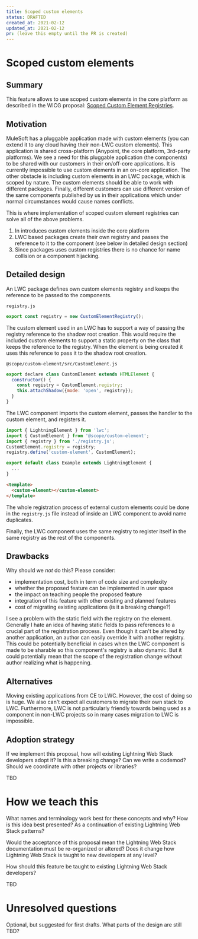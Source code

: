 ```yaml
---
title: Scoped custom elements
status: DRAFTED
created_at: 2021-02-12
updated_at: 2021-02-12
pr: (leave this empty until the PR is created)
---
```


# Scoped custom elements

## Summary

This feature allows to use scoped custom elements in the core platform as described in the WICG proposal: [Scoped Custom Element Registries](https://github.com/WICG/webcomponents/blob/gh-pages/proposals/Scoped-Custom-Element-Registries.md).

## Motivation

MuleSoft has a pluggable application made with custom elements (you can extend it to any cloud having their non-LWC custom elements). This application is shared cross-platform (Anypoint, the core platform, 3rd-party platforms).
We see a need for this pluggable application (the components) to be shared with our customers in their on/off-core applications.
It is currently impossible to use custom elements in an on-core application. The other obstacle is including custom elements in an LWC package, which is scoped by nature. The custom elements should be able to work with different packages. 
Finally, different customers can use different version of the same components published by us in their applications which under normal circumstances would cause names conflicts.

This is where implementation of scoped custom element registries can solve all of the above problems.

1. In introduces custom elements inside the core platform
2. LWC based packages create their own registry and passes the reference to it to the component (see below in detailed design section)
3. Since packages uses custom registries there is no chance for name collision or a component hijacking.

## Detailed design

An LWC package defines own custom elements registry and keeps the reference to be passed to the components.

`registry.js`

```javascript
export const registry = new CustomElementRegistry();
```

The custom element used in an LWC has to support a way of passing the registry reference to the shadow root creation. This would require the included custom elements to support a static property on the class that keeps the reference to the registry. When the element is being created it uses this reference to pass it to the shadow root creation.

`@scope/custom-element/src/CustomElement.js`

```javascript
export declare class CustomElement extends HTMLElement {
  constructor() {
    const registry = CustomElement.registry;
    this.attachShadow({mode: 'open', registry});
  }
}
```

The LWC component imports the custom element, passes the handler to the custom element, and registers it.

```javascript
import { LightningElement } from 'lwc';
import { CustomElement } from '@scope/custom-element';
import { registry } from './registry.js';
CustomElement.registry = registry;
registry.define('custom-element', CustomElement);

export default class Example extends LightningElement {
  ...
}
```

```html
<template>
  <custom-element></custom-element>
</template>
```

The whole registration process of external custom elements could be done in the `registry.js` file instead of inside an LWC component to avoid name duplicates.

Finally, the LWC component uses the same registry to register itself in the same registry as the rest of the components.

## Drawbacks

Why should we *not* do this? Please consider:

- implementation cost, both in term of code size and complexity
- whether the proposed feature can be implemented in user space
- the impact on teaching people the proposed feature
- integration of this feature with other existing and planned features
- cost of migrating existing applications (is it a breaking change?)

I see a problem with the static field with the registry on the element. Generally I hate an idea of having static fields to pass references to a crucial part of the registration process. Even though it can't be altered by another application, an author can easily override it with another registry. This could be potentially beneficial in cases when the LWC component is made to be sharable so this component's registry is also dynamic. But it could potentially mean that the scope of the registration change without author realizing what is happening.

## Alternatives

Moving existing applications from CE to LWC. However, the cost of doing so is huge. We also can't expect all customers to migrate their own stack to LWC. Furthermore, LWC is not particularly friendly towards being used as a component in non-LWC projects so in many cases migration to LWC is impossible.

## Adoption strategy

If we implement this proposal, how will existing Lightning Web Stack developers adopt it? Is
this a breaking change? Can we write a codemod? Should we coordinate with
other projects or libraries?

TBD

# How we teach this

What names and terminology work best for these concepts and why? How is this
idea best presented? As a continuation of existing Lightning Web Stack patterns?

Would the acceptance of this proposal mean the Lightning Web Stack documentation must be
re-organized or altered? Does it change how Lightning Web Stack is taught to new developers
at any level?

How should this feature be taught to existing Lightning Web Stack developers?

TBD

# Unresolved questions

Optional, but suggested for first drafts. What parts of the design are still
TBD?
